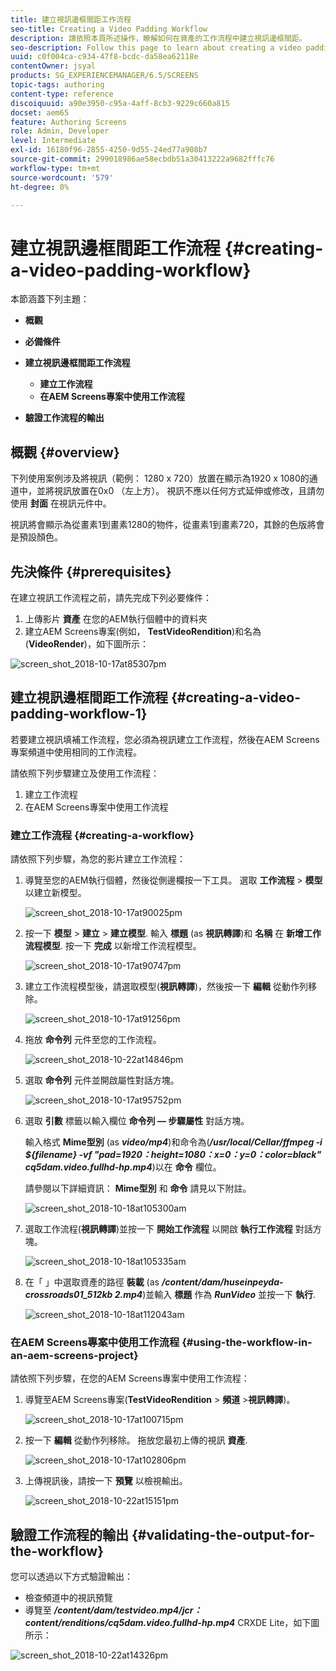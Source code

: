 ```yaml
---
title: 建立視訊邊框間距工作流程
seo-title: Creating a Video Padding Workflow
description: 請依照本頁所述操作，瞭解如何在資產的工作流程中建立視訊邊框間距。
seo-description: Follow this page to learn about creating a video padding in the workflow for your assets.
uuid: c0f004ca-c934-47f8-bcdc-da58ea62118e
contentOwner: jsyal
products: SG_EXPERIENCEMANAGER/6.5/SCREENS
topic-tags: authoring
content-type: reference
discoiquuid: a90e3950-c95a-4aff-8cb3-9229c660a815
docset: aem65
feature: Authoring Screens
role: Admin, Developer
level: Intermediate
exl-id: 16180f96-2855-4250-9d55-24ed77a908b7
source-git-commit: 299018986ae58ecbdb51a30413222a9682fffc76
workflow-type: tm+mt
source-wordcount: '579'
ht-degree: 0%

---
```


# 建立視訊邊框間距工作流程 {#creating-a-video-padding-workflow}

本節涵蓋下列主題：

* **概觀**
* **必備條件**
* **建立視訊邊框間距工作流程**
   * **建立工作流程**
   * **在AEM Screens專案中使用工作流程**

* **驗證工作流程的輸出**

## 概觀 {#overview}

下列使用案例涉及將視訊（範例： 1280 x 720）放置在顯示為1920 x 1080的通道中，並將視訊放置在0x0 （左上方）。 視訊不應以任何方式延伸或修改，且請勿使用 **封面** 在視訊元件中。

視訊將會顯示為從畫素1到畫素1280的物件，從畫素1到畫素720，其餘的色版將會是預設顏色。

## 先決條件 {#prerequisites}

在建立視訊工作流程之前，請先完成下列必要條件：

1. 上傳影片 **資產** 在您的AEM執行個體中的資料夾
1. 建立AEM Screens專案(例如， **TestVideoRendition**)和名為(**VideoRender**)，如下圖所示：

![screen_shot_2018-10-17at85307pm](assets/screen_shot_2018-10-17at85307pm.png)

## 建立視訊邊框間距工作流程 {#creating-a-video-padding-workflow-1}

若要建立視訊填補工作流程，您必須為視訊建立工作流程，然後在AEM Screens專案頻道中使用相同的工作流程。

請依照下列步驟建立及使用工作流程：

1. 建立工作流程
1. 在AEM Screens專案中使用工作流程

### 建立工作流程 {#creating-a-workflow}

請依照下列步驟，為您的影片建立工作流程：

1. 導覽至您的AEM執行個體，然後從側邊欄按一下工具。 選取 **工作流程** > **模型** 以建立新模型。

   ![screen_shot_2018-10-17at90025pm](assets/screen_shot_2018-10-17at90025pm.png)

1. 按一下 **模型** > **建立** > **建立模型**. 輸入 **標題** (as **視訊轉譯**)和 **名稱** 在 **新增工作流程模型**. 按一下 **完成** 以新增工作流程模型。

   ![screen_shot_2018-10-17at90747pm](assets/screen_shot_2018-10-17at90747pm.png)

1. 建立工作流程模型後，請選取模型(**視訊轉譯**)，然後按一下 **編輯** 從動作列移除。

   ![screen_shot_2018-10-17at91256pm](assets/screen_shot_2018-10-17at91256pm.png)

1. 拖放 **命令列** 元件至您的工作流程。

   ![screen_shot_2018-10-22at14846pm](assets/screen_shot_2018-10-22at14846pm.png)

1. 選取 **命令列** 元件並開啟屬性對話方塊。

   ![screen_shot_2018-10-17at95752pm](assets/screen_shot_2018-10-17at95752pm.png)

1. 選取 **引數** 標籤以輸入欄位 **命令列 — 步驟屬性** 對話方塊。

   輸入格式 **Mime型別** (as ***video/mp4***)和命令為(***/usr/local/Cellar/ffmpeg -i ${filename} -vf &quot;pad=1920：height=1080：x=0：y=0：color=black&quot; cq5dam.video.fullhd-hp.mp4***)以在 **命令** 欄位。

   請參閱以下詳細資訊： **Mime型別** 和 **命令** 請見以下附註。

   ![screen_shot_2018-10-18at105300am](assets/screen_shot_2018-10-18at105300am.png)

1. 選取工作流程(**視訊轉譯**)並按一下 **開始工作流程** 以開啟 **執行工作流程** 對話方塊。

   ![screen_shot_2018-10-18at105335am](assets/screen_shot_2018-10-18at105335am.png)

1. 在「 」中選取資產的路徑 **裝載** (as ***/content/dam/huseinpeyda-crossroads01_512kb 2.mp4***)並輸入 **標題** 作為 ***RunVideo*** 並按一下 **執行**.

   ![screen_shot_2018-10-18at112043am](assets/screen_shot_2018-10-18at112043am.png)

### 在AEM Screens專案中使用工作流程 {#using-the-workflow-in-an-aem-screens-project}

請依照下列步驟，在您的AEM Screens專案中使用工作流程：

1. 導覽至AEM Screens專案(**TestVideoRendition** > **頻道** >**視訊轉譯**)。

   ![screen_shot_2018-10-17at100715pm](assets/screen_shot_2018-10-17at100715pm.png)

1. 按一下 **編輯** 從動作列移除。 拖放您最初上傳的視訊 **資產**.

   ![screen_shot_2018-10-17at102806pm](assets/screen_shot_2018-10-17at102806pm.png)

1. 上傳視訊後，請按一下 **預覽** 以檢視輸出。

   ![screen_shot_2018-10-22at15151pm](assets/screen_shot_2018-10-22at15151pm.png)

## 驗證工作流程的輸出 {#validating-the-output-for-the-workflow}

您可以透過以下方式驗證輸出：

* 檢查頻道中的視訊預覽
* 導覽至 ***/content/dam/testvideo.mp4/jcr：content/renditions/cq5dam.video.fullhd-hp.mp4*** CRXDE Lite，如下圖所示：

![screen_shot_2018-10-22at14326pm](assets/screen_shot_2018-10-22at14326pm.png)
